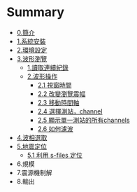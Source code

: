 # Summary

* [0.簡介](README.md)
* [1.系統安裝](1xi-tong-an-zhuang.md)
* [2.環境設定](chapter1.md)
* [3.波形瀏覽](a.md)
  * [1.讀取連續紀錄](a/1du-qu-lian-xu-ji-lu.md)
  * [2.波形操作](a/2bo-xing-cao-zuo.md)
    * [2.1 視窗時間](a/2bo-xing-cao-zuo/21-shi-chuang-shi-jian.md)
    * [2.2 改變瀏覽震幅](a/2bo-xing-cao-zuo/22-gai-bian-liu-lan-zhen-fu.md)
    * [2.3 移動時間軸](a/2bo-xing-cao-zuo/23-yi-dong-shi-jian-zhou.md)
    * [2.4 選擇測站，channel](a/2bo-xing-cao-zuo/24-xuan-ze-ce-zhan-ff0c-channel.md)
    * [2.5 顯示單一測站的所有channels](a/2bo-xing-cao-zuo/25-xian-shi-dan-yi-ce-zhan-de-suo-you-channels.md)
    * [2.6 如何濾波](a/2bo-xing-cao-zuo/26-ru-he-lv-bo.md)
* [4.波相選取](aa.md)
* [5.地震定位](5di-zhen-ding-wei.md)
  * [5.1 利用 s-files 定位](5di-zhen-ding-wei/51-61-locate-a-local-event-using-phases-in-s-file.md)
* 6.規模
* 7.震源機制解
* 8.輸出

